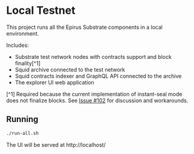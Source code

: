 # Local Testnet

This project runs all the Epirus Substrate components in a local environment.

Includes:
- Substrate test network nodes with contracts support and block finality[^1]
- Squid archive connected to the test network
- Squid contracts indexer and GraphQL API connected to the archive
- The explorer UI web application

[^1] Required because the current implementation of instant-seal mode does not finalize blocks. See [Issue #102](https://github.com/paritytech/subport/issues/102) for discussion and workarounds.

## Running

```bash
./run-all.sh
```

The UI will be served at http://localhost/

